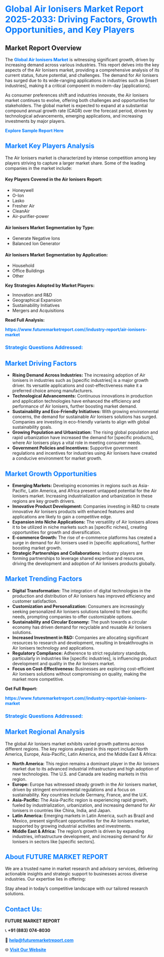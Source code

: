 <h1 style="color: #007BFF;">Global Air Ionisers Market Report 2025-2033: Driving Factors, Growth Opportunities, and Key Players</h1>

<section id="overview">
<h2>Market Report Overview</h2>
<p>The <a href="https://www.futuremarketreport.com//industry-report/air-ionisers-market" style="color: #007BFF; text-decoration: none;"><strong>Global Air Ionisers Market</strong></a> is witnessing significant growth, driven by increasing demand across various industries. This report delves into the key aspects of the Air Ionisers market, providing a comprehensive analysis of its current status, future potential, and challenges. The demand for Air Ionisers has surged due to its wide-ranging applications in industries such as [insert industries], making it a critical component in modern-day [applications].</p>
<p>As consumer preferences shift and industries innovate, the Air Ionisers market continues to evolve, offering both challenges and opportunities for stakeholders. The global market is expected to expand at a substantial compound annual growth rate (CAGR) over the forecast period, driven by technological advancements, emerging applications, and increasing investments by major players.</p>
</section>

<section id="overview">
<p><a href="https://www.futuremarketreport.com//request-sample/reportId=89462" style="color: #007BFF; text-decoration: none;"><strong>Explore Sample Report Here</strong></a></p>
</section>

<section id="key-players">
<h2 style="color: #007BFF;">Market Key Players Analysis</h2>
<p>The Air Ionisers market is characterized by intense competition among key players striving to capture a larger market share. Some of the leading companies in the market include:</p>
<h4>Key Players Covered in the Air Ionisers Report:</h4>
<ul><li>Honeywell</li><li>O-Ion</li><li>Lasko</li><li>Fresher Air</li><li>CleanAir</li><li>Air-purifier-power</li></ul>
<h4>Air Ionisers Market Segmentation by Type:</h4>
<ul><li>Generate Negative Ions</li><li>Balanced Ion Generator</li></ul>

<h4>Air Ionisers Market Segmentation by Application:</h4>
<ul><li>Household</li><li>Office Buildings</li><li>Other</li></ul>
<p><strong>Key Strategies Adopted by Market Players:</strong></p>
<ul>
<li>Innovation and R&D</li>
<li>Geographical Expansion</li>
<li>Sustainability Initiatives</li>
<li>Mergers and Acquisitions</li>
</ul>
</section>

<section>
<p><strong>Read Full Analysis: </strong></p><a href="https://www.futuremarketreport.com//industry-report/air-ionisers-market" style="color: #007BFF; text-decoration: none;"><strong>https://www.futuremarketreport.com//industry-report/air-ionisers-market</strong></a>
<h3 style="color: #007BFF;">Strategic Questions Addressed:</h3>
</section>

<section id="driving-factors">
<h2 style="color: #007BFF;">Market Driving Factors</h2>
<ul>
<li><strong>Rising Demand Across Industries:</strong> The increasing adoption of Air Ionisers in industries such as [specific industries] is a major growth driver. Its versatile applications and cost-effectiveness make it a preferred choice among manufacturers.</li>
<li><strong>Technological Advancements:</strong> Continuous innovations in production and application technologies have enhanced the efficiency and performance of Air Ionisers, further boosting market demand.</li>
<li><strong>Sustainability and Eco-Friendly Initiatives:</strong> With growing environmental concerns, the demand for sustainable Air Ionisers solutions has surged. Companies are investing in eco-friendly variants to align with global sustainability goals.</li>
<li><strong>Growing Population and Urbanization:</strong> The rising global population and rapid urbanization have increased the demand for [specific products], where Air Ionisers plays a vital role in meeting consumer needs.</li>
<li><strong>Government Policies and Incentives:</strong> Supportive government regulations and incentives for industries using Air Ionisers have created a conducive environment for market growth.</li>
</ul>
</section>

<section id="growth-opportunities">
<h2 style="color: #007BFF;">Market Growth Opportunities</h2>
<ul>
<li><strong>Emerging Markets:</strong> Developing economies in regions such as Asia-Pacific, Latin America, and Africa present untapped potential for the Air Ionisers market. Increasing industrialization and urbanization in these regions are key growth drivers.</li>
<li><strong>Innovative Product Development:</strong> Companies investing in R&D to create innovative Air Ionisers products with enhanced features and applications are likely to gain a competitive edge.</li>
<li><strong>Expansion into Niche Applications:</strong> The versatility of Air Ionisers allows it to be utilized in niche markets such as [specific niches], creating opportunities for growth and diversification.</li>
<li><strong>E-commerce Growth:</strong> The rise of e-commerce platforms has created a surge in demand for Air Ionisers used in [specific applications], further boosting market growth.</li>
<li><strong>Strategic Partnerships and Collaborations:</strong> Industry players are forming partnerships to leverage shared expertise and resources, driving the development and adoption of Air Ionisers products globally.</li>
</ul>
</section>

<section id="trending-factors">
<h2 style="color: #007BFF;">Market Trending Factors</h2>
<ul>
<li><strong>Digital Transformation:</strong> The integration of digital technologies in the production and distribution of Air Ionisers has improved efficiency and customer satisfaction.</li>
<li><strong>Customization and Personalization:</strong> Consumers are increasingly seeking personalized Air Ionisers solutions tailored to their specific needs, prompting companies to offer customizable options.</li>
<li><strong>Sustainability and Circular Economy:</strong> The push towards a circular economy has driven demand for recyclable and reusable Air Ionisers solutions.</li>
<li><strong>Increased Investment in R&D:</strong> Companies are allocating significant resources to research and development, resulting in breakthroughs in Air Ionisers technology and applications.</li>
<li><strong>Regulatory Compliance:</strong> Adherence to strict regulatory standards, particularly in industries like [specific industries], is influencing product development and quality in the Air Ionisers market.</li>
<li><strong>Focus on Cost-Effectiveness:</strong> Businesses are exploring cost-efficient Air Ionisers solutions without compromising on quality, making the market more competitive.</li>
</ul>
</section>

<section>
<p><strong>Get Full Report: </strong></p><a href="https://www.futuremarketreport.com//industry-report/air-ionisers-market" style="color: #007BFF; text-decoration: none;"><strong>https://www.futuremarketreport.com//industry-report/air-ionisers-market</strong></a>
<h3 style="color: #007BFF;">Strategic Questions Addressed:</h3>
</section>


<section id="regional-analysis">
<h2 style="color: #007BFF;">Market Regional Analysis</h2>
<p>The global Air Ionisers market exhibits varied growth patterns across different regions. The key regions analyzed in this report include North America, Europe, Asia-Pacific, Latin America, and the Middle East & Africa:</p>
<ul>
<li><strong>North America:</strong> This region remains a dominant player in the Air Ionisers market due to its advanced industrial infrastructure and high adoption of new technologies. The U.S. and Canada are leading markets in this region.</li>
<li><strong>Europe:</strong> Europe has witnessed steady growth in the Air Ionisers market, driven by stringent environmental regulations and a focus on sustainability. Key countries include Germany, France, and the U.K.</li>
<li><strong>Asia-Pacific:</strong> The Asia-Pacific region is experiencing rapid growth, fueled by industrialization, urbanization, and increasing demand for Air Ionisers in countries like China, India, and Japan.</li>
<li><strong>Latin America:</strong> Emerging markets in Latin America, such as Brazil and Mexico, present significant opportunities for the Air Ionisers market, supported by growing industrial activities and investments.</li>
<li><strong>Middle East & Africa:</strong> The region’s growth is driven by expanding industries, infrastructure development, and increasing demand for Air Ionisers in sectors like [specific sectors].</li>
</ul>
</section>

<footer>
<h2 style="color: #007BFF;">About FUTURE MARKET REPORT</h2>
<p>We are a trusted name in market research and advisory services, delivering actionable insights and strategic support to businesses across diverse industries. Our expertise lies in offering:</p>

<p>Stay ahead in today’s competitive landscape with our tailored research solutions.</p>

<h2 style="color: #007BFF;">Contact Us:</h2>
<p><strong>FUTURE MARKET REPORT</strong></p>
<p>📞 <strong>+91 (883) 074-8030</strong></p>
<p>📧 <strong><a href="mailto:help@futuremarketreport.com" style="color: #007BFF;">help@futuremarketreport.com</a></strong></p>
<p>🌐 <strong><a href="https://www.futuremarketreport.com/" style="color: #007BFF;">Visit Our Website</a></strong></p>
</footer>